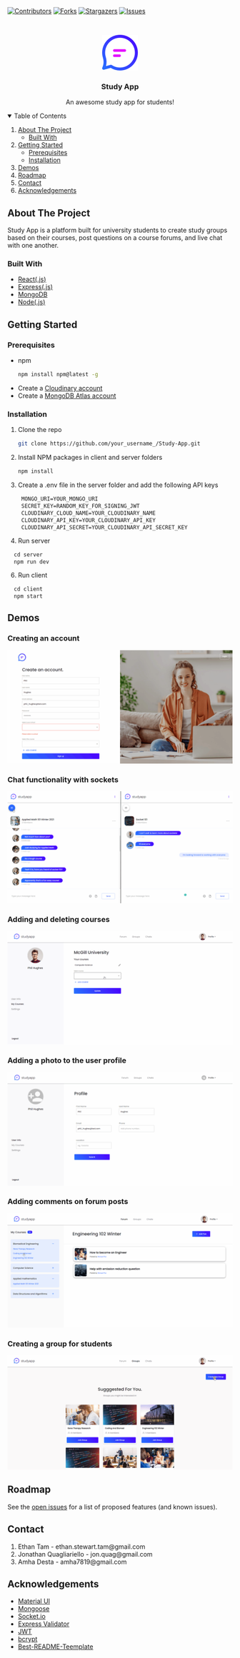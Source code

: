 [![Contributors][contributors-shield]][contributors-url]
[![Forks][forks-shield]][forks-url]
[![Stargazers][stars-shield]][stars-url]
[![Issues][issues-shield]][issues-url]

<!-- PROJECT LOGO -->
<br />
<p align="center">
  <a href="https://github.com/othneildrew/Best-README-Template">
    <img src="client/src/images/logo.png" alt="Logo" width="80" height="80">
  </a>

  <h3 align="center">Study App</h3>

  <p align="center">
    An awesome study app for students!
  </p>
</p>



<!-- TABLE OF CONTENTS -->
<details open="open">
  <summary>Table of Contents</summary>
  <ol>
    <li>
      <a href="#about-the-project">About The Project</a>
      <ul>
        <li><a href="#built-with">Built With</a></li>
      </ul>
    </li>
    <li>
      <a href="#getting-started">Getting Started</a>
      <ul>
        <li><a href="#prerequisites">Prerequisites</a></li>
        <li><a href="#installation">Installation</a></li>
      </ul>
    </li>
    <li><a href="#demos">Demos</a></li>
    <li><a href="#roadmap">Roadmap</a></li>
    <li><a href="#contact">Contact</a></li>
    <li><a href="#acknowledgements">Acknowledgements</a></li>
  </ol>
</details>



<!-- ABOUT THE PROJECT -->
## About The Project

Study App is a platform built for university students to create study groups based on their courses,
post questions on a course forums, and live chat with one another.

### Built With

* [React(.js)](https://reactjs.org/)
* [Express(.js)](https://expressjs.com/)
* [MongoDB](https://www.mongodb.com/)
* [Node(.js)](https://nodejs.org/en/)

<!-- GETTING STARTED -->
## Getting Started

### Prerequisites

* npm
  ```sh
  npm install npm@latest -g
  ```
* Create a [Cloudinary account](https://cloudinary.com/users/register/free)
* Create a [MongoDB Atlas account](https://www.mongodb.com/cloud/atlas)

### Installation

1. Clone the repo
   ```sh
   git clone https://github.com/your_username_/Study-App.git
   ```
3. Install NPM packages in client and server folders
   ```sh
   npm install
   ```
4. Create a .env file in the server folder and add the following API keys
   ```JS
    MONGO_URI=YOUR_MONGO_URI
    SECRET_KEY=RANDOM_KEY_FOR_SIGNING_JWT
    CLOUDINARY_CLOUD_NAME=YOUR_CLOUDINARY_NAME
    CLOUDINARY_API_KEY=YOUR_CLOUDINARY_API_KEY
    CLOUDINARY_API_SECRET=YOUR_CLOUDINARY_API_SECRET_KEY
   ```
5. Run server
  ```JS
    cd server
    npm run dev
  ```
6. Run client
  ```JS
    cd client
    npm start
  ```
<!-- DEMOS -->
## Demos

### Creating an account

![](gifs/SA-create-account.gif)

### Chat functionality with sockets

![](gifs/SA-chat.gif)

### Adding and deleting courses

![](gifs/SA-add-delete-course.gif)

### Adding a photo to the user profile

![](gifs/SA-add-profile-photo.gif)

### Adding comments on forum posts

![](gifs/SA-add-comment.gif)

### Creating a group for students

![](gifs/SA-create-group.gif)


<!-- ROADMAP -->
## Roadmap

See the [open issues](https://github.com/timegambit/Study-App/issues) for a list of proposed features (and known issues).

<!-- CONTACT -->
## Contact
<ol> 
  <li>Ethan Tam - ethan.stewart.tam@gmail.com</li>
  <li>Jonathan Quagliariello - jon.quag@gmail.com</li>
  <li>Amha Desta - amha7819@gmail.com</li>
</ol>

<!-- ACKNOWLEDGEMENTS -->
## Acknowledgements
* [Material UI](https://www.webpagefx.com/tools/emoji-cheat-sheet)
* [Mongoose](https://mongoosejs.com/)
* [Socket.io](https://laravel.com)
* [Express Validator](https://choosealicense.com)
* [JWT](https://jwt.io/)
* [bcrypt](https://www.npmjs.com/package/bcrypt)
* [Best-README-Teemplate](https://github.com/othneildrew/Best-README-Template)


<!-- MARKDOWN LINKS & IMAGES -->
<!-- https://www.markdownguide.org/basic-syntax/#reference-style-links -->
[contributors-shield]: https://img.shields.io/github/contributors/timegambit/Study-App.svg?style=for-the-badge
[contributors-url]: https://github.com/timegambit/Study-App/graphs/contributors
[forks-shield]: https://img.shields.io/github/forks/timegambit/Study-App.svg?style=for-the-badge
[forks-url]: https://github.com/timegambit/Study-App/network/members
[stars-shield]: https://img.shields.io/github/stars/timegambit/Study-App.svg?style=for-the-badge
[stars-url]: https://github.com/timegambit/Study-App/stargazers
[issues-shield]: https://img.shields.io/github/issues/timegambit/Study-App.svg?style=for-the-badge
[issues-url]: https://github.com/timegambit/Study-App/issues
[product-screenshot]: images/screenshot.png
